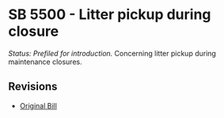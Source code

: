 # SB 5500 - Litter pickup during closure
*Status: Prefiled for introduction.*
Concerning litter pickup during maintenance closures.

## Revisions
* [Original Bill](1/)